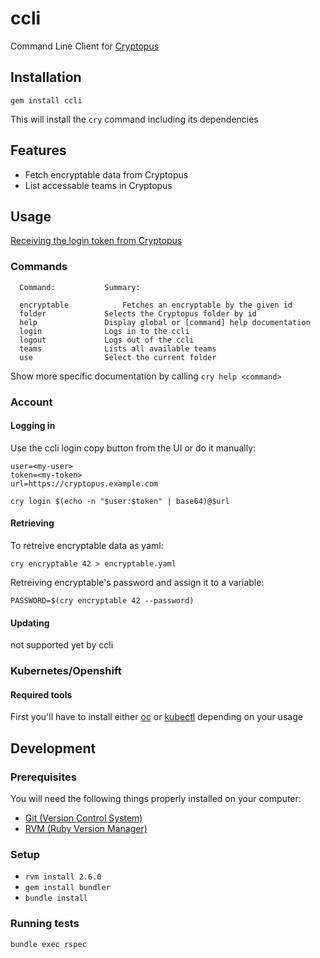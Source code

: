 # ccli

Command Line Client for [Cryptopus](https://github.com/puzzle/cryptopus)

## Installation

`gem install ccli`

This will install the `cry` command including its dependencies

## Features

- Fetch encryptable data from Cryptopus
- List accessable teams in Cryptopus

## Usage

[Receiving the login token from Cryptopus](docs/get_login_token.md)

### Commands

```
  Command:           Summary:

  encryptable            Fetches an encryptable by the given id
  folder             Selects the Cryptopus folder by id
  help               Display global or [command] help documentation
  login              Logs in to the ccli
  logout             Logs out of the ccli
  teams              Lists all available teams
  use                Select the current folder
```

Show more specific documentation by calling `cry help <command>`

### Account

#### Logging in

Use the ccli login copy button from the UI or do it manually:

    user=<my-user>
    token=<my-token>
    url=https://cryptopus.example.com

    cry login $(echo -n "$user:$token" | base64)@$url

#### Retrieving

To retreive encryptable data as yaml:

```
cry encryptable 42 > encryptable.yaml
```
Retreiving encryptable's password and assign it to a variable:

```
PASSWORD=$(cry encryptable 42 --password)
```

#### Updating

not supported yet by ccli

### Kubernetes/Openshift

#### Required tools

First you'll have to install either [oc](https://docs.openshift.com/container-platform/4.3/cli_reference/openshift_cli/getting-started-cli.html#installing-the-cli) or [kubectl](https://kubernetes.io/docs/tasks/tools/install-kubectl/) depending on your usage

## Development

### Prerequisites

You will need the following things properly installed on your computer:

- [Git (Version Control System)](http://git-scm.com/)
- [RVM (Ruby Version Manager)](http://rvm.io/)

### Setup

- `rvm install 2.6.0`
- `gem install bundler`
- `bundle install`

### Running tests

`bundle exec rspec`
